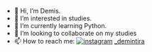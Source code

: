 - 👋 Hi, I’m Demis.
- 👀 I’m interested in studies.
- 🌱 I’m currently learning Python.
- 💞️ I’m looking to collaborate on my studies
- 📫 How to reach me:
 [![instagram](https://user-images.githubusercontent.com/50956620/165336277-5798d1a3-3bdd-4037-98f1-27e7f8351258.png)](https://www.instagram.com/) [_demintira](https://www.instagram.com/)



<!---
DemisSilva/DemisSilva is a ✨ special ✨ repository because its `README.md` (this file) appears on your GitHub profile.
You can click the Preview link to take a look at your changes.
--->



